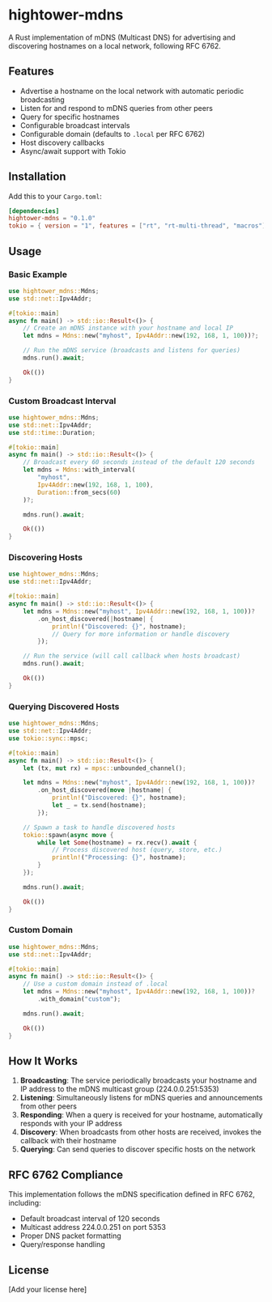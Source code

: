# hightower-mdns

A Rust implementation of mDNS (Multicast DNS) for advertising and discovering hostnames on a local network, following RFC 6762.

## Features

- Advertise a hostname on the local network with automatic periodic broadcasting
- Listen for and respond to mDNS queries from other peers
- Query for specific hostnames
- Configurable broadcast intervals
- Configurable domain (defaults to `.local` per RFC 6762)
- Host discovery callbacks
- Async/await support with Tokio

## Installation

Add this to your `Cargo.toml`:

```toml
[dependencies]
hightower-mdns = "0.1.0"
tokio = { version = "1", features = ["rt", "rt-multi-thread", "macros"] }
```

## Usage

### Basic Example

```rust
use hightower_mdns::Mdns;
use std::net::Ipv4Addr;

#[tokio::main]
async fn main() -> std::io::Result<()> {
    // Create an mDNS instance with your hostname and local IP
    let mdns = Mdns::new("myhost", Ipv4Addr::new(192, 168, 1, 100))?;

    // Run the mDNS service (broadcasts and listens for queries)
    mdns.run().await;

    Ok(())
}
```

### Custom Broadcast Interval

```rust
use hightower_mdns::Mdns;
use std::net::Ipv4Addr;
use std::time::Duration;

#[tokio::main]
async fn main() -> std::io::Result<()> {
    // Broadcast every 60 seconds instead of the default 120 seconds
    let mdns = Mdns::with_interval(
        "myhost",
        Ipv4Addr::new(192, 168, 1, 100),
        Duration::from_secs(60)
    )?;

    mdns.run().await;

    Ok(())
}
```

### Discovering Hosts

```rust
use hightower_mdns::Mdns;
use std::net::Ipv4Addr;

#[tokio::main]
async fn main() -> std::io::Result<()> {
    let mdns = Mdns::new("myhost", Ipv4Addr::new(192, 168, 1, 100))?
        .on_host_discovered(|hostname| {
            println!("Discovered: {}", hostname);
            // Query for more information or handle discovery
        });

    // Run the service (will call callback when hosts broadcast)
    mdns.run().await;

    Ok(())
}
```

### Querying Discovered Hosts

```rust
use hightower_mdns::Mdns;
use std::net::Ipv4Addr;
use tokio::sync::mpsc;

#[tokio::main]
async fn main() -> std::io::Result<()> {
    let (tx, mut rx) = mpsc::unbounded_channel();

    let mdns = Mdns::new("myhost", Ipv4Addr::new(192, 168, 1, 100))?
        .on_host_discovered(move |hostname| {
            println!("Discovered: {}", hostname);
            let _ = tx.send(hostname);
        });

    // Spawn a task to handle discovered hosts
    tokio::spawn(async move {
        while let Some(hostname) = rx.recv().await {
            // Process discovered host (query, store, etc.)
            println!("Processing: {}", hostname);
        }
    });

    mdns.run().await;

    Ok(())
}
```

### Custom Domain

```rust
use hightower_mdns::Mdns;
use std::net::Ipv4Addr;

#[tokio::main]
async fn main() -> std::io::Result<()> {
    // Use a custom domain instead of .local
    let mdns = Mdns::new("myhost", Ipv4Addr::new(192, 168, 1, 100))?
        .with_domain("custom");

    mdns.run().await;

    Ok(())
}
```

## How It Works

1. **Broadcasting**: The service periodically broadcasts your hostname and IP address to the mDNS multicast group (224.0.0.251:5353)
2. **Listening**: Simultaneously listens for mDNS queries and announcements from other peers
3. **Responding**: When a query is received for your hostname, automatically responds with your IP address
4. **Discovery**: When broadcasts from other hosts are received, invokes the callback with their hostname
5. **Querying**: Can send queries to discover specific hosts on the network

## RFC 6762 Compliance

This implementation follows the mDNS specification defined in RFC 6762, including:
- Default broadcast interval of 120 seconds
- Multicast address 224.0.0.251 on port 5353
- Proper DNS packet formatting
- Query/response handling

## License

[Add your license here]